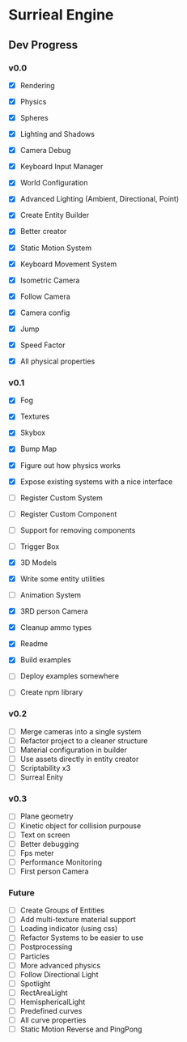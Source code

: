 # Surrieal Engine

## Dev Progress

### v0.0

- [x] Rendering
- [x] Physics
- [x] Spheres
- [x] Lighting and Shadows
- [x] Camera Debug

- [x] Keyboard Input Manager
- [x] World Configuration
- [x] Advanced Lighting (Ambient, Directional, Point)
- [x] Create Entity Builder
- [x] Better creator

- [x] Static Motion System
- [x] Keyboard Movement System
- [x] Isometric Camera
- [x] Follow Camera
- [x] Camera config

- [x] Jump
- [x] Speed Factor
- [x] All physical properties

### v0.1

- [x] Fog
- [x] Textures
- [x] Skybox
- [x] Bump Map
- [x] Figure out how physics works

- [x] Expose existing systems with a nice interface
- [ ] Register Custom System
- [ ] Register Custom Component
- [ ] Support for removing components
- [ ] Trigger Box

- [x] 3D Models
- [x] Write some entity utilities
- [ ] Animation System
- [x] 3RD person Camera

- [x] Cleanup ammo types
- [x] Readme
- [x] Build examples
- [ ] Deploy examples somewhere
- [ ] Create npm library

### v0.2

- [ ] Merge cameras into a single system
- [ ] Refactor project to a cleaner structure
- [ ] Material configuration in builder
- [ ] Use assets directly in entity creator
- [ ] Scriptability x3
- [ ] Surreal Enity

### v0.3

- [ ] Plane geometry
- [ ] Kinetic object for collision purpouse
- [ ] Text on screen
- [ ] Better debugging
- [ ] Fps meter
- [ ] Performance Monitoring
- [ ] First person Camera

### Future

- [ ] Create Groups of Entities
- [ ] Add multi-texture material support
- [ ] Loading indicator (using css)
- [ ] Refactor Systems to be easier to use
- [ ] Postprocessing
- [ ] Particles
- [ ] More advanced physics
- [ ] Follow Directional Light
- [ ] Spotlight
- [ ] RectAreaLight
- [ ] HemisphericalLight
- [ ] Predefined curves
- [ ] All curve properties
- [ ] Static Motion Reverse and PingPong
